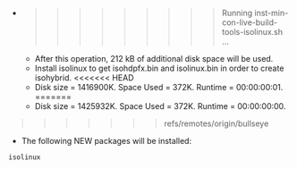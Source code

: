 * >>>>>>>>> Running inst-min-con-live-build-tools-isolinux.sh ...
  * After this operation, 212 kB of additional disk space will be used.
  * Install isolinux to get isohdpfx.bin and isolinux.bin in order to create isohybrid.
<<<<<<< HEAD
  * Disk size = 1416900K. Space Used = 372K. Runtime = 00:00:00:01.
=======
  * Disk size = 1425932K. Space Used = 372K. Runtime = 00:00:00:00.
>>>>>>> refs/remotes/origin/bullseye
  * The following NEW packages will be installed:
  ```bash
isolinux
  ```
